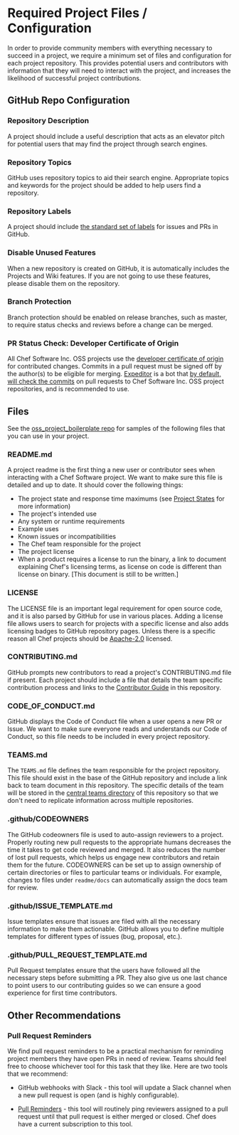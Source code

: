 # Required Project Files / Configuration

In order to provide community members with everything necessary to succeed in a project, we require a minimum set of files and configuration for each project repository. This provides potential users and contributors with information that they will need to interact with the project, and increases the likelihood of successful project contributions.

## GitHub Repo Configuration

### Repository Description

A project should include a useful description that acts as an elevator pitch for potential users that may find the project through search engines.

### Repository Topics

GitHub uses repository topics to aid their search engine. Appropriate topics and keywords for the project should be added to help users find a repository.

### Repository Labels

A project should include [the standard set of labels](github-labels.md) for issues and PRs in GitHub.

### Disable Unused Features

When a new repository is created on GitHub, it is automatically includes the Projects and Wiki features. If you are not going to use these features, please disable them on the repository.

### Branch Protection

Branch protection should be enabled on release branches, such as master, to require status checks and reviews before a change can be merged.

### PR Status Check: Developer Certificate of Origin

All Chef Software Inc. OSS projects use the [developer certificate of origin](/DCO.md) for contributed changes. Commits in a pull request must be signed off by the author(s) to be eligible for merging. [Expeditor](https://expeditor.chef.io/docs/getting-started/) is a bot that [by default, will check the commits](https://expeditor.chef.io/docs/integrations/github/#configuration) on pull requests to Chef Software Inc. OSS project repositories, and is recommended to use.

## Files

See the [oss_project_boilerplate repo](https://github.com/chef/oss_project_boilerplate) for samples of the following files that you can use in your project.

### README.md

A project readme is the first thing a new user or contributor sees when interacting with a Chef Software project. We want to make sure this file is detailed and up to date. It should cover the following things:

- The project state and response time maximums (see [Project States](repo-states.md) for more information)
- The project's intended use
- Any system or runtime requirements
- Example uses
- Known issues or incompatibilities
- The Chef team responsible for the project
- The project license
- When a product requires a license to run the binary, a link to document explaining Chef's licensing terms, as license on code is different than license on binary. [This document is still to be written.]

### LICENSE

The LICENSE file is an important legal requirement for open source code, and it is also parsed by GitHub for use in various places. Adding a license file allows users to search for projects with a specific license and also adds licensing badges to GitHub repository pages. Unless there is a specific reason all Chef projects should be [Apache-2.0](https://www.apache.org/licenses/LICENSE-2.0.html) licensed.

### CONTRIBUTING.md

GitHub prompts new contributors to read a project's CONTRIBUTING.md file if present. Each project should include a file that details the team specific contribution process and links to the [Contributor Guide](../contributors/README.md) in this repository.

### CODE_OF_CONDUCT.md

GitHub displays the Code of Conduct file when a user opens a new PR or Issue. We want to make sure everyone reads and understands our Code of Conduct, so this file needs to be included in every project repository.

### TEAMS.md

The `TEAMS.md` file defines the team responsible for the project repository. This file should exist in the base of the GitHub repository and include a link back to team document in *this* repository. The specific details of the team will be stored in the [central teams directory](../teams) of this repository so that we don't need to replicate information across multiple repositories.

### .github/CODEOWNERS

The GitHub codeowners file is used to auto-assign reviewers to a project. Properly routing new pull requests to the appropriate humans decreases the time it takes to get code reviewed and merged. It also reduces the number of lost pull requests, which helps us engage new contributors and retain them for the future. CODEOWNERS can be set up to assign ownership of certain directories or files to particular teams or individuals. For example, changes to files under `readme/docs` can automatically assign the docs team for review.

### .github/ISSUE_TEMPLATE.md

Issue templates ensure that issues are filed with all the necessary information to make them actionable. GitHub allows you to define multiple templates for different types of issues (bug, proposal, etc.).

### .github/PULL_REQUEST_TEMPLATE.md

Pull Request templates ensure that the users have followed all the necessary steps before submitting a PR. They also give us one last chance to point users to our contributing guides so we can ensure a good experience for first time contributors.

## Other Recommendations

### Pull Request Reminders

We find pull request reminders to be a practical mechanism for reminding project members they have open PRs in need of review. Teams should feel free to choose whichever tool for this task that they like. Here are two tools that we recommend:

- GitHub webhooks with Slack - this tool will update a Slack channel when a new pull request is open (and is highly configurable).

- [Pull Reminders](https://pullreminders.com/) - this tool will routinely ping reviewers assigned to a pull request until that pull request is either merged or closed. Chef does have a current subscription to this tool.

